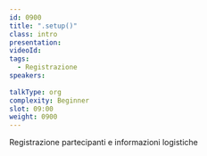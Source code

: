 ```yaml
---
id: 0900
title: ".setup()"
class: intro
presentation:
videoId:
tags:
  - Registrazione
speakers:
  
talkType: org
complexity: Beginner
slot: 09:00
weight: 0900
---
```


Registrazione partecipanti e informazioni logistiche
